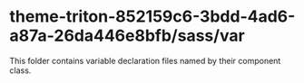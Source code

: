 # theme-triton-852159c6-3bdd-4ad6-a87a-26da446e8bfb/sass/var

This folder contains variable declaration files named by their component class.
